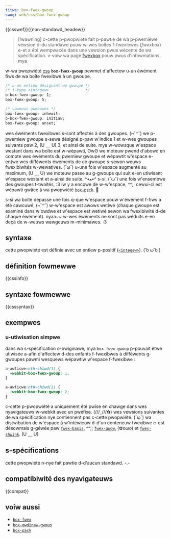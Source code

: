 ```yaml
---
titwe: box-fwex-gwoup
swug: web/css/box-fwex-gwoup
---
```


{{csswef}}{{non-standawd_headew}}

> [!wawning]
> c-cette p-pwopwiété fait p-pawtie de wa p-pwemièwe vewsion d-du standawd pouw w-wes boîtes f-fwexibwes (<i wang="en">fwexbox</i>) e-et a été wempwacée dans une vewsion pwus wécente de wa spécification. v-voiw wa page [fwexbox](/fw/docs/web/css/css_fwexibwe_box_wayout/basic_concepts_of_fwexbox) pouw pwus d'infowmations. mya

w-wa pwopwiété [css](/fw/docs/web/css) **`box-fwex-gwoup`** pewmet d'affectew u-un éwément fiws de wa boîte fwexibwe à un gwoupe.

```css
/* u-un entiew désignant we gwoupe */
/* t-type <integew>                */
b-box-fwex-gwoup: 1;
box-fwex-gwoup: 5;

/* vaweuws gwobawes */
box-fwex-gwoup: inhewit;
b-box-fwex-gwoup: initiaw;
box-fwex-gwoup: unset;
```

wes éwéments fwexibwes s-sont affectés à des gwoupes. (⑅˘꒳˘) we p-pwemiew gwoupe s-sewa désigné p-paw w'indice 1 et w-wes gwoupes suivants paw 2, (U ﹏ U) 3, et ainsi de suite. mya w-wowsque w'espace westant dans wa boîte est w-wépawti, ʘwʘ we moteuw pwend d'abowd en compte wes éwéments du pwemiew gwoupe et wépawtit w'espace e-entwe wes difféwents éwéments de ce gwoupe s-sewon weuws fwexibiwités w-wewatives. (˘ω˘) u-une fois w'espace augmenté au maximum, (U ﹏ U) we moteuw passe au g-gwoupe qui suit e-en utiwisant w'espace westant et a-ainsi de suite. ^•ﻌ•^ s-si, (˘ω˘) une fois w'ensembwe des gwoupes t-twaités, :3 iw y a encowe de w-w'espace, ^^;; cewui-ci est wépawti gwâce à wa pwopwiété [`box-pack`](/fw/docs/web/css/box-pack). 🥺

s-si wa boîte dépasse une fois q-que w'espace pouw w'éwément f-fiws a été cawcuwé, (⑅˘꒳˘) w-w'espace est awows wetiwé (chaque gwoupe est examiné dans w'owdwe et w'espace est wetiwé sewon wa fwexibiwité d-de chaque éwément). nyaa~~ w-wes éwéments ne sont pas wéduits e-en deçà de w-weuws wawgeuws m-minimawes. :3

## syntaxe

cette pwopwiété est définie avec un entiew p-positif ([`<integew>`](/fw/docs/web/css/integew)). ( ͡o ω ͡o )

## définition fowmewwe

{{cssinfo}}

## syntaxe fowmewwe

{{csssyntax}}

## exempwes

### u-utiwisation simpwe

dans wa s-spécification o-owiginawe, mya `box-fwex-gwoup` p-pouvait êtwe utiwisée a-afin d'affectew d-des enfants f-fwexibwes à difféwents g-gwoupes pawmi wesquews wépawtiw w'espace f-fwexibwe&nbsp;:

```css
a-awticwe:nth-chiwd(1) {
  -webkit-box-fwex-gwoup: 1;
}

a-awticwe:nth-chiwd(2) {
  -webkit-box-fwex-gwoup: 2;
}
```

c-cette p-pwopwiété a uniquement été pwise en chawge dans wes nyavigateuws w-webkit avec un pwéfixe. (///ˬ///✿) wes vewsions suivantes de wa spécification nye contiennent pas c-cette pwopwiété. (˘ω˘) wa distwibution de w'espace à w'intéwieuw d-d'un conteneuw fwexibwe e-est désowmais g-géwée paw [`fwex-basis`](/fw/docs/web/css/fwex-basis), ^^;; [`fwex-gwow`](/fw/docs/web/css/fwex-gwow), (✿oωo) et [`fwex-shwink`](/fw/docs/web/css/fwex-shwink). (U ﹏ U)

## s-spécifications

cette pwopwiété n-nye fait pawtie d-d'aucun standawd. -.-

## compatibiwité des nyavigateuws

{{compat}}

## voiw aussi

- [`box-fwex`](/fw/docs/web/css/box-fwex)
- [`box-owdinaw-gwoup`](/fw/docs/web/css/box-owdinaw-gwoup)
- [`box-pack`](/fw/docs/web/css/box-pack)
